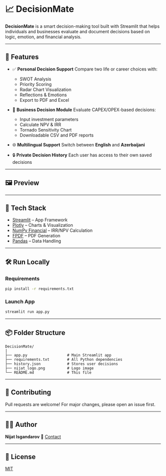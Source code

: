 # 📈 DecisionMate

**DecisionMate** is a smart decision-making tool built with Streamlit that helps individuals and businesses evaluate and document decisions based on logic, emotion, and financial analysis.

---

## 🚀 Features

* ✅ **Personal Decision Support**
  Compare two life or career choices with:

  * SWOT Analysis
  * Priority Scoring
  * Radar Chart Visualization
  * Reflections & Emotions
  * Export to PDF and Excel

* 💼 **Business Decision Module**
  Evaluate CAPEX/OPEX-based decisions:

  * Input investment parameters
  * Calculate NPV & IRR
  * Tornado Sensitivity Chart
  * Downloadable CSV and PDF reports

* 🌐 **Multilingual Support**
  Switch between **English** and **Azerbaijani**

* 🔒 **Private Decision History**
  Each user has access to their own saved decisions

---

## 🖼️ Preview

---

## 🧰 Tech Stack

* [Streamlit](https://streamlit.io/) – App Framework
* [Plotly](https://plotly.com/) – Charts & Visualization
* [NumPy Financial](https://pypi.org/project/numpy-financial/) – IRR/NPV Calculation
* [FPDF](https://pyfpdf.github.io/fpdf2/) – PDF Generation
* [Pandas](https://pandas.pydata.org/) – Data Handling

---

## 🛠️ Run Locally

### Requirements

```bash
pip install -r requirements.txt
```

### Launch App

```bash
streamlit run app.py
```

---

## 📦 Folder Structure

```
DecisionMate/
|
├── app.py                  # Main Streamlit app
├── requirements.txt        # All Python dependencies
├── history.json            # Stores user decisions
├── nijat_logo.png          # Logo image
└── README.md               # This file
```

---

## 🤝 Contributing

Pull requests are welcome! For major changes, please open an issue first.

---

## 🧑‍💼 Author

**Nijat Isgandarov**
📧 [Contact](mailto:nijat.isgandarov89@gmail.com)

---

## 📃 License

[MIT](https://choosealicense.com/licenses/mit/)
